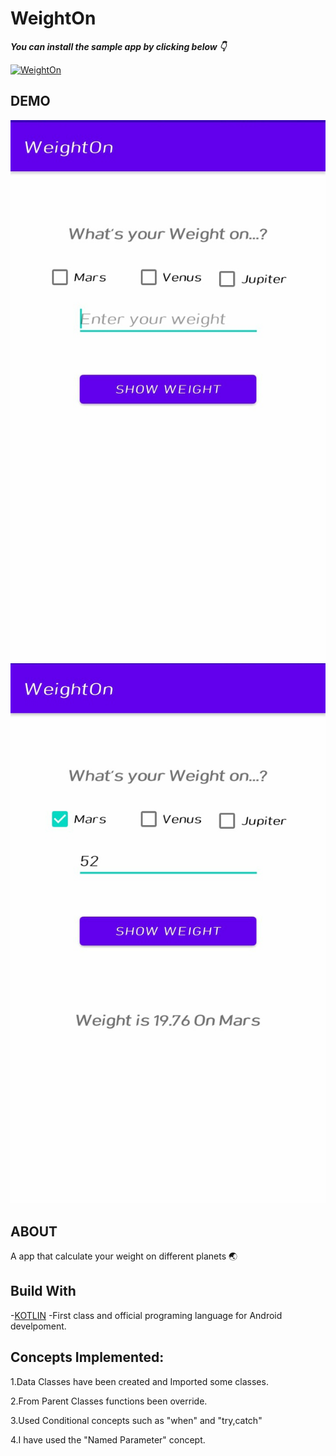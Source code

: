 # WeightOn
***You can install the sample app by clicking below 👇***

[![WeightOn](https://img.shields.io/badge/WeightOn-APP-brightgreen)](https://github.com/Ramya1010Miya/WeightOn/raw/af6acad592ed652a598538696b3ab4e0504df697/WeightOn.apk)
## DEMO

![Your-Weight-On DEMO](https://github.com/Ramya1010Miya/WeightOn/blob/dd67d2dac6043119f77f4bb4215f600f960a13d1/IMG-20200606-WA0017__01.jpg)
![Your-Weight-On DEMO](https://github.com/Ramya1010Miya/WeightOn/blob/dd67d2dac6043119f77f4bb4215f600f960a13d1/IMG-20200606-WA0018__01.jpg)

## ABOUT
A app that calculate your weight on different planets 🌏

## Build With
-[KOTLIN](https://kotlinlang.org/) -First class and official programing language for Android develpoment.

## Concepts Implemented:

  1.Data Classes have been created and Imported some classes.
  
  2.From Parent Classes functions been override.
  
  3.Used Conditional concepts such as "when" and "try,catch"
  
  4.I have used the "Named Parameter" concept.
